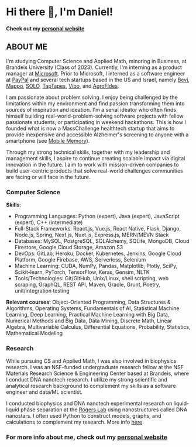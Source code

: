 # Hi there 👋, I'm Daniel!
#### Check out my [personal website](https://danielhariyanto.github.io/)

## ABOUT ME
I'm studying Computer Science and Applied Math, minoring in Business, at Brandeis University (Class of 2023). Currently, I'm interning as a product manager at [Microsoft](http://microsoft.com/). Prior to Microsoft, I interned as a software engineer at [PayPal](https://paypal.com/) and several tech startups based in the US and Israel, namely [Bevi](https://www.bevi.co/), [Mappo](https://mappo.world/), [SOLO](https://www.imsolo.ai/), [TapTapes](https://www.taptapes.com/), [Vibo](https://vibodj.com/), and [AgroFides](https://www.agrofides.com/).

I am passionate about problem solving. I enjoy being challenged by the limitations within my environment and find passion transforming them into sources of inspiration and ideation. I'm a serial ideator who often finds himself building real-world-problem-solving software projects with fellow passionate students, or participating in weekend hackathons. This is how I founded what is now a MassChallenge healthtech startup that aims to provide inexpensive and accessible Alzheimer's screening to anyone with a smartphone (see [Mobile Memory](https://www.mobilememory.app/)).

Through my strong technical skills, together with my leadership and management skills, I aspire to continue creating scalable impact via digital innovation in the future. I aim to work with mission-driven companies to build user-centric products that solve real-world challenges communities are facing or will face in the future.

### Computer Science
<b>Skills</b>:
- Programming Languages: Python (expert), Java (expert), JavaScript (expert), C++ (intermediate)
- Full-Stack Frameworks: React.js, Vue.js, React Native, Flask, Django, Node.js, Spring, Next.js, Nuxt.js, Express.js, MERN/MEVN Stack
- Databases: MySQL, PostgreSQL, SQLAlchemy, SQLite, MongoDB, Cloud Firestore, Google Cloud Storage, Amazon S3
- DevOps: GitLab, Heroku, Docker, Kubernetes, Jenkins, Google Cloud Platform, Google Firebase, AWS, Serverless, Selenium
- Machine Learning: CUDA, NumPy, Pandas, Matplotlib, Plotly, SciPy, Scikit-learn, PyTorch, TensorFlow, Keras, Gensim, NLTK
- Tools/Technologies: Git/GitHub, Unix/Linux, shell scripting, web scraping, GraphQL, REST API, Maven, Gradle, Grunt, Poetry, unit/integration testing

<b>Relevant courses</b>: Object-Oriented Programming, Data Structures & Algorithms, Operating Systems, Fundamentals of AI, Statistical Machine Learning, Deep Learning, Practical Machine Learning with Big Data, Numerical Methods and Big Data, Data Mining, Discrete Math, Linear Algebra, Multivariable Calculus, Differential Equations, Probability, Statistics, Mathematical Modeling

### Research
While pursuing CS and Applied Math, I was also involved in biophysics research. I was an NSF-funded undergraduate research fellow at the NSF Materials Research Science & Engineering Center based at Brandeis, where I conduct DNA nanotech research. I utilize my strong scientific and analytical research background to complement my skills as a software engineer and data/ML scientist.

I conducted biophysics and DNA nanotech experimental research on liquid-liquid phase separation at the [Rogers Lab](http://www.rogers-lab.com/) using nanostructures called DNA nanostars. I often used Python to construct models, graphs, and calculations to complement my research. More info [here](https://github.com/danielhariyanto/summer-research-2020).

### For more info about me, check out my [personal website](https://danielhariyanto.github.io/)
